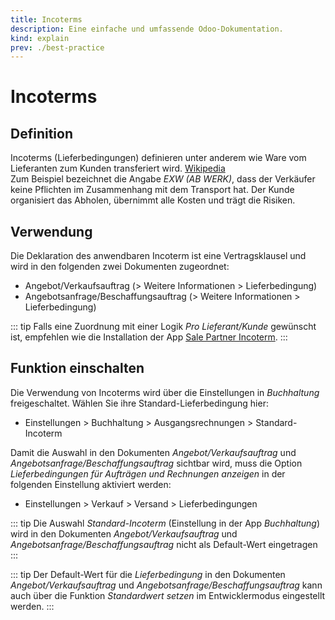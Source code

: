 ```yaml
---
title: Incoterms
description: Eine einfache und umfassende Odoo-Dokumentation.
kind: explain
prev: ./best-practice
---
```


# Incoterms

## Definition

Incoterms (Lieferbedingungen) definieren unter anderem wie Ware vom Lieferanten zum Kunden transferiert wird. [Wikipedia](https://https://de.wikipedia.org/wiki/Incoterms)\
Zum Beispiel bezeichnet die Angabe _EXW (AB WERK)_, dass der Verkäufer keine Pflichten im Zusammenhang mit dem Transport hat. Der Kunde organisiert das Abholen, übernimmt alle Kosten und trägt die Risiken.

## Verwendung

Die Deklaration des anwendbaren Incoterm ist eine Vertragsklausel und wird in den folgenden zwei Dokumenten zugeordnet:

- Angebot/Verkaufsauftrag (> Weitere Informationen > Lieferbedingung)
- Angebotsanfrage/Beschaffungsauftrag (> Weitere Informationen > Lieferbedingung)

::: tip
Falls eine Zuordnung mit einer Logik _Pro Lieferant/Kunde_ gewünscht ist, empfehlen wie die Installation der App [Sale Partner Incoterm](Sale%20Partner%20Incoterm.md).
:::

## Funktion einschalten

Die Verwendung von Incoterms wird über die Einstellungen in _Buchhaltung_ freigeschaltet.
Wählen Sie ihre Standard-Lieferbedingung hier:

- Einstellungen > Buchhaltung > Ausgangsrechnungen > Standard-Incoterm

Damit die Auswahl in den Dokumenten _Angebot/Verkaufsauftrag_ und _Angebotsanfrage/Beschaffungsauftrag_ sichtbar wird, muss die Option _Lieferbedingungen für Aufträgen und Rechnungen anzeigen_ in der folgenden Einstellung aktiviert werden:

- Einstellungen > Verkauf > Versand > Lieferbedingungen

::: tip
Die Auswahl _Standard-Incoterm_ (Einstellung in der App _Buchhaltung_) wird in den Dokumenten _Angebot/Verkaufsauftrag_ und _Angebotsanfrage/Beschaffungsauftrag_ nicht als Default-Wert eingetragen
:::

::: tip
Der Default-Wert für die _Lieferbedingung_ in den Dokumenten _Angebot/Verkaufsauftrag_ und _Angebotsanfrage/Beschaffungsauftrag_ kann auch über die Funktion _Standardwert setzen_ im Entwicklermodus eingestellt werden.
:::
